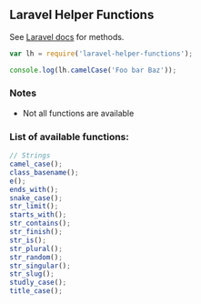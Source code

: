 ## Laravel Helper Functions

See [Laravel docs](https://laravel.com/docs/master/helpers#available-methods) for methods.

```javascript
var lh = require('laravel-helper-functions');

console.log(lh.camelCase('Foo bar Baz'));
```

### Notes

- Not all functions are available

### List of available functions:

```javascript
// Strings
camel_case();
class_basename();
e();
ends_with();
snake_case();
str_limit();
starts_with();
str_contains();
str_finish();
str_is();
str_plural();
str_random();
str_singular();
str_slug();
studly_case();
title_case();
```